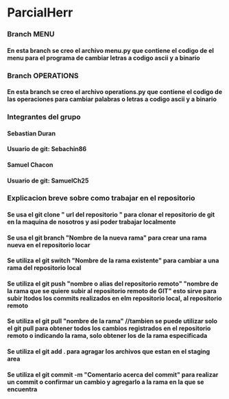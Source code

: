 # ParcialHerr
### Branch MENU
#### En esta branch se creo el archivo menu.py que contiene el codigo de el menu para el programa de cambiar letras a codigo ascii y a binario
### Branch OPERATIONS
#### En esta branch se creo el archivo operations.py que contiene el codigo de las operaciones para cambiar palabras o letras a codigo ascii y a binario

### Integrantes del grupo
#### Sebastian Duran
#### Usuario de git: Sebachin86
#### Samuel Chacon 
#### Usuario de git: SamuelCh25

### Explicacion breve sobre como trabajar en el repositorio
#### Se usa el git clone " url del repositorio " para clonar el repositorio de git en la maquina de nosotros y asi poder trabajar localmente
#### Se usa el git branch "Nombre de la nueva rama" para crear una rama nueva en el repositorio locar 
#### Se utiliza el git switch "Nombre de la rama existente" para cambiar a una rama del repositorio local
#### Se utiliza el git push "nombre o alias del repositorio remoto" "nombre de la rama que se quiere subir al repositorio remoto de GIT" esto sirve para subir ltodos los commits realizados en elm repositorio local, al repositorio remoto
#### Se utiliza el git pull "nombre de la rama" //tambien se puede utilizar solo el git pull para obtener todos los cambios registrados en el repositorio remoto o indicando la rama, solo obtener los de la rama especificada
#### Se utiliza el git add . para agragar los archivos que estan en el staging area
#### Se utiliza el git commit -m "Comentario acerca del commit" para realizar un commit o confirmar un cambio y agregarlo a la rama en la que se encuentra

